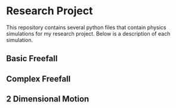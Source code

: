 # Research Project

This repository contains several python files that contain physics simulations for my research project. Below is a description of each simulation.

## Basic Freefall

## Complex Freefall

## 2 Dimensional Motion

